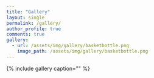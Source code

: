 ```yaml
---
title: "Gallery"
layout: single
permalink: /gallery/
author_profile: true
comments: true
gallery:
  - url: /assets/img/gallery/basketbottle.png
    image_path: /assets/img/gallery/basketbottle.png
---
```


{% include gallery caption="" %}
